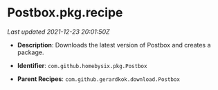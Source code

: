 # Postbox.pkg.recipe

_Last updated 2021-12-23 20:01:50Z_

- **Description**: Downloads the latest version of Postbox and creates a package.

- **Identifier**: `com.github.homebysix.pkg.Postbox`

- **Parent Recipes**: `com.github.gerardkok.download.Postbox`
